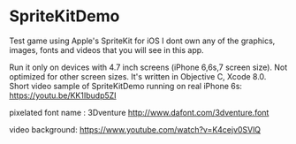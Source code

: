 # SpriteKitDemo
Test game using Apple's SpriteKit for iOS
I dont own any of the graphics, images, fonts and videos that you will see in this app.

Run it only on devices with 4.7 inch screens (iPhone 6,6s,7 screen size). Not optimized for other screen sizes.
It's written in Objective C, Xcode 8.0. Short video sample of SpriteKitDemo running on real iPhone 6s: https://youtu.be/KK1Ibudp5ZI

pixelated font name : 3Dventure
http://www.dafont.com/3dventure.font

video background:
https://www.youtube.com/watch?v=K4cejv0SVlQ
